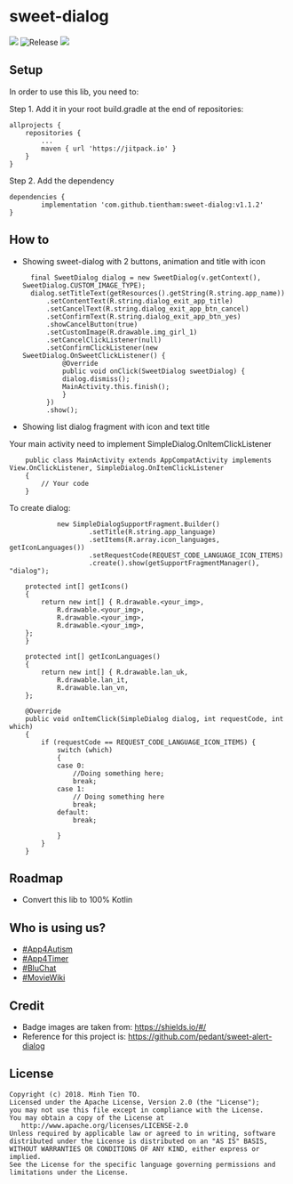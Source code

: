 # sweet-dialog
![](https://img.shields.io/badge/v1.1.2-pass-blue.svg)
![Release](https://img.shields.io/badge/build-pass-green.svg)
![](https://img.shields.io/badge/dialog-lovely-orange.svg)
## Setup

In order to use this lib, you need to:

Step 1. Add it in your root build.gradle at the end of repositories:

	allprojects {
		repositories {
			...
			maven { url 'https://jitpack.io' }
		}
	}
  
Step 2. Add the dependency

	dependencies {
	        implementation 'com.github.tientham:sweet-dialog:v1.1.2'
	}

## How to

- Showing sweet-dialog with 2 buttons, animation and title with icon

		final SweetDialog dialog = new SweetDialog(v.getContext(), SweetDialog.CUSTOM_IMAGE_TYPE);
		dialog.setTitleText(getResources().getString(R.string.app_name))
			.setContentText(R.string.dialog_exit_app_title)
			.setCancelText(R.string.dialog_exit_app_btn_cancel)
			.setConfirmText(R.string.dialog_exit_app_btn_yes)
			.showCancelButton(true)
			.setCustomImage(R.drawable.img_girl_1)
			.setCancelClickListener(null)
			.setConfirmClickListener(new SweetDialog.OnSweetClickListener() {
			    @Override
			    public void onClick(SweetDialog sweetDialog) {
				dialog.dismiss();
				MainActivity.this.finish();
			    }
			})
			.show();

- Showing list dialog fragment with icon and text title

Your main activity need to implement SimpleDialog.OnItemClickListener
		
		public class MainActivity extends AppCompatActivity implements View.OnClickListener, SimpleDialog.OnItemClickListener 
		{
			// Your code
		}

To create dialog:

                new SimpleDialogSupportFragment.Builder()
                        .setTitle(R.string.app_language)
                        .setItems(R.array.icon_languages, getIconLanguages())
                        .setRequestCode(REQUEST_CODE_LANGUAGE_ICON_ITEMS)
                        .create().show(getSupportFragmentManager(), "dialog");

		protected int[] getIcons()
		{
			return new int[] { R.drawable.<your_img>,
				R.drawable.<your_img>,
				R.drawable.<your_img>,
				R.drawable.<your_img>,
		};
		}

		protected int[] getIconLanguages()
		{
			return new int[] { R.drawable.lan_uk,
				R.drawable.lan_it,
				R.drawable.lan_vn,
		};
		
		@Override
		public void onItemClick(SimpleDialog dialog, int requestCode, int which)
		{
			if (requestCode == REQUEST_CODE_LANGUAGE_ICON_ITEMS) {
			    switch (which)
			    {
				case 0:
				    //Doing something here;
				    break;
				case 1:	
				    // Doing something here
				    break;
				default:
				    break;

			    }
			}
		}
		

## Roadmap

- Convert this lib to 100% Kotlin

## Who is using us?

- [#App4Autism](https://play.google.com/store/apps/details?id=vn.tientham.visualsupportforautism)
- [#App4Timer](https://play.google.com/store/apps/details?id=tientham.androidtimer)
- [#BluChat](https://play.google.com/store/apps/details?id=tientham.bluetoothdemo)
- [#MovieWiki](https://play.google.com/store/apps/details?id=tientham.movie_wiki)

## Credit

- Badge images are taken from: https://shields.io/#/
- Reference for this project is: https://github.com/pedant/sweet-alert-dialog

## License
	Copyright (c) 2018. Minh Tien TO.
	Licensed under the Apache License, Version 2.0 (the "License");
	you may not use this file except in compliance with the License.
	You may obtain a copy of the License at
	   http://www.apache.org/licenses/LICENSE-2.0
	Unless required by applicable law or agreed to in writing, software
	distributed under the License is distributed on an "AS IS" BASIS,
	WITHOUT WARRANTIES OR CONDITIONS OF ANY KIND, either express or implied.
	See the License for the specific language governing permissions and
	limitations under the License.




